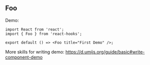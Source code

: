 
## Foo

Demo:

```tsx
import React from 'react';
import { Foo } from 'react-hooks';

export default () => <Foo title="First Demo" />;
```

More skills for writing demo: https://d.umijs.org/guide/basic#write-component-demo
